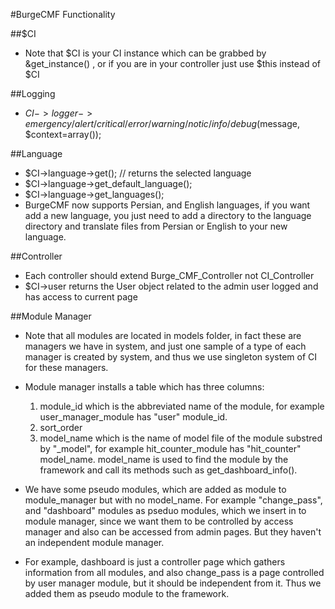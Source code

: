 #BurgeCMF Functionality 

##$CI
* Note that $CI is your CI instance which can be grabbed by &get_instance() , or if you are in your controller just use $this instead of $CI

##Logging
* $CI->logger->emergency/alert/critical/error/warning/notic/info/debug($message, $context=array());

##Language
* $CI->language->get(); 							// returns the selected language
* $CI->language->get_default_language();
* $CI->language->get_languages();
* BurgeCMF now supports Persian, and English languages, if you want add a new language, you just need to add a directory to the language directory and translate files from Persian or English to your new language.

##Controller
* Each controller should extend Burge_CMF_Controller not CI_Controller
* $CI->user returns the User object related to the admin user logged and has access to current page


##Module Manager
* Note that all modules are located in models folder, in fact these are managers we have in system, and just one sample of a type of each manager is created by system, and thus we use singleton system of CI for these managers.
* Module manager installs a table which has three columns:

	1. module_id which is the abbreviated name of the module, for example user_manager_module has "user" module_id.
	2. sort_order
	3. model_name which is the name of model file of the module substred by "_model", for example hit_counter_module has "hit_counter" model_name. model_name is used to find the module by the framework and call its methods such as get_dashboard_info().

* We have some pseudo modules, which are added as module to module_manager but with no model_name. For example "change_pass", and "dashboard" modules as pseduo modules, which we insert in to module manager, since we want them to be controlled by access manager and also can be accessed from admin pages. But they haven't an independent module manager. 
* For example, dashboard is just a controller page which gathers information from all modules, and also change_pass is a page controlled by user manager module, but it should be independent from it. Thus we added them as pseudo module to the framework. 